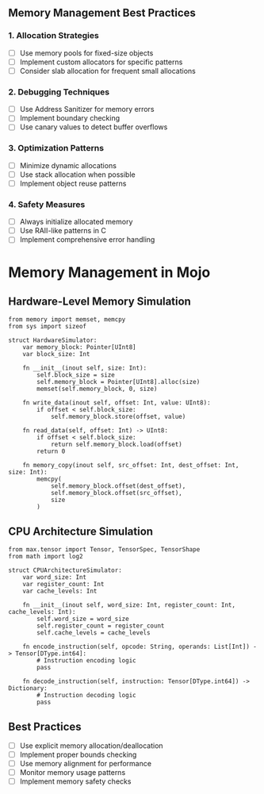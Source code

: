 ## Memory Management Best Practices

### 1. Allocation Strategies

- [ ] Use memory pools for fixed-size objects
- [ ] Implement custom allocators for specific patterns
- [ ] Consider slab allocation for frequent small allocations

### 2. Debugging Techniques

- [ ] Use Address Sanitizer for memory errors
- [ ] Implement boundary checking
- [ ] Use canary values to detect buffer overflows

### 3. Optimization Patterns

- [ ] Minimize dynamic allocations
- [ ] Use stack allocation when possible
- [ ] Implement object reuse patterns

### 4. Safety Measures

- [ ] Always initialize allocated memory
- [ ] Use RAII-like patterns in C
- [ ] Implement comprehensive error handling

# Memory Management in Mojo

## Hardware-Level Memory Simulation

```mojo
from memory import memset, memcpy
from sys import sizeof

struct HardwareSimulator:
    var memory_block: Pointer[UInt8]
    var block_size: Int

    fn __init__(inout self, size: Int):
        self.block_size = size
        self.memory_block = Pointer[UInt8].alloc(size)
        memset(self.memory_block, 0, size)

    fn write_data(inout self, offset: Int, value: UInt8):
        if offset < self.block_size:
            self.memory_block.store(offset, value)

    fn read_data(self, offset: Int) -> UInt8:
        if offset < self.block_size:
            return self.memory_block.load(offset)
        return 0

    fn memory_copy(inout self, src_offset: Int, dest_offset: Int, size: Int):
        memcpy(
            self.memory_block.offset(dest_offset),
            self.memory_block.offset(src_offset),
            size
        )
```

## CPU Architecture Simulation

```mojo
from max.tensor import Tensor, TensorSpec, TensorShape
from math import log2

struct CPUArchitectureSimulator:
    var word_size: Int
    var register_count: Int
    var cache_levels: Int

    fn __init__(inout self, word_size: Int, register_count: Int, cache_levels: Int):
        self.word_size = word_size
        self.register_count = register_count
        self.cache_levels = cache_levels

    fn encode_instruction(self, opcode: String, operands: List[Int]) -> Tensor[DType.int64]:
        # Instruction encoding logic
        pass

    fn decode_instruction(self, instruction: Tensor[DType.int64]) -> Dictionary:
        # Instruction decoding logic
        pass
```

## Best Practices

- [ ] Use explicit memory allocation/deallocation
- [ ] Implement proper bounds checking
- [ ] Use memory alignment for performance
- [ ] Monitor memory usage patterns
- [ ] Implement memory safety checks
